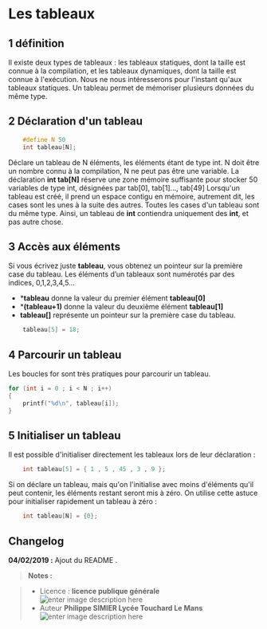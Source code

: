 ﻿# Les tableaux

## 1 définition

Il existe deux types de tableaux : les tableaux statiques, dont la taille est connue à la compilation, et les tableaux dynamiques, dont la taille est connue à l'exécution. Nous ne nous intéresserons pour l'instant qu'aux tableaux statiques.
Un tableau permet de mémoriser plusieurs données du même type.
 
## 2 Déclaration d'un tableau

```c
    #define N 50
    int tableau[N];
```
Déclare un tableau de N éléments, les éléments étant de type int. N doit être un nombre connu à la compilation, N ne peut pas être une variable.  La déclaration 
**int tab[N]** réserve une zone mémoire suffisante pour stocker 50 variables de type int, désignées par tab[0], tab[1]..., tab[49]
Lorsqu'un tableau est créé, il prend un espace contigu en mémoire, autrement dit, les cases sont les unes à la suite des autres. Toutes les cases d'un tableau sont du même type. Ainsi, un tableau de **int** contiendra uniquement des **int**, et pas autre chose.

## 3 Accès aux éléments

Si vous écrivez juste **tableau**, vous obtenez un pointeur sur la première case du tableau. Les éléments d’un tableaux sont numérotés par des indices, 0,1,2,3,4,5…

 - ***tableau** donne la valeur du premier élément **tableau[0]**
 - ***(tableau+1)** donne la valeur du deuxième élément **tableau[1]**
 - **tableau[]** représente un pointeur sur la première case du tableau.

```c
    tableau[5] = 18;
```

## 4 Parcourir un tableau

Les boucles for sont très pratiques pour parcourir un tableau.
```c
for (int i = 0 ; i < N ; i++)
{
    printf("%d\n", tableau[i]);
}
```
## 5 Initialiser un tableau
Il est possible d'initialiser directement les tableaux lors de leur déclaration :
```c
    int tableau[5] = { 1 , 5 , 45 , 3 , 9 };
```
Si on déclare un tableau, mais qu'on l'initialise avec moins d'éléments qu'il peut contenir, les éléments restant seront mis à zéro. On utilise cette astuce pour initialiser rapidement un tableau à zéro :

```c
    int tableau[N] = {0};
```


## Changelog

 **04/02/2019 :** Ajout du README . 
 
 
> **Notes :**


> - Licence : **licence publique générale** ![enter image description here](https://img.shields.io/badge/licence-GPL-green.svg)
> - Auteur **Philippe SIMIER Lycée Touchard Le Mans**
>  ![enter image description here](https://img.shields.io/badge/built-passing-green.svg)
<!-- TOOLBOX 

Génération des badges : https://shields.io/
Génération de ce fichier : https://stackedit.io/editor#



